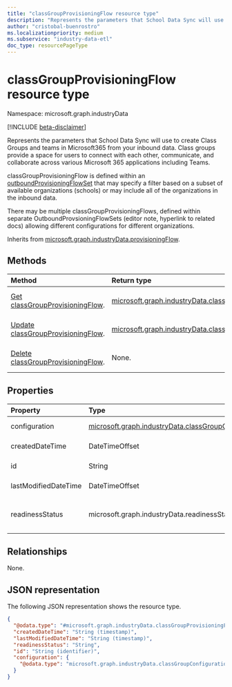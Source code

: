 ```yaml
---
title: "classGroupProvisioningFlow resource type"
description: "Represents the parameters that School Data Sync will use to create Class Groups and teams in Microsoft365 from your inbound data."
author: "cristobal-buenrostro"
ms.localizationpriority: medium
ms.subservice: "industry-data-etl"
doc_type: resourcePageType
---
```


# classGroupProvisioningFlow resource type

Namespace: microsoft.graph.industryData

[!INCLUDE [beta-disclaimer](../../includes/beta-disclaimer.md)]

Represents the parameters that School Data Sync will use to create Class Groups and teams in Microsoft365 from your inbound data. Class groups provide a space for users to connect with each other, communicate, and collaborate across various Microsoft 365 applications including Teams.

classGroupProvisioningFlow is defined within an [outboundProvisioningFlowSet](industrydata-outboundprovisioningflowset.md) that may specify a filter based on a subset of available organizations (schools) or may include all of the organizations in the inbound data.

There may be multiple classGroupProvisioningFlows, defined within separate OutboundProvsioningFlowSets (editor note, hyperlink to related docs) allowing different configurations for different organizations.

Inherits from [microsoft.graph.industryData.provisioningFlow](industrydata-provisioningflow.md).

## Methods

| Method                                                                                            | Return type                                                                                                                   | Description                                                                                                                                                           |
| :------------------------------------------------------------------------------------------------ | :---------------------------------------------------------------------------------------------------------------------------- | :-------------------------------------------------------------------------------------------------------------------------------------------------------------------- |
| [Get classGroupProvisioningFlow](../api/industrydata-classgroupprovisioningflow-get.md).           | [microsoft.graph.industryData.classGroupProvisioningFlow](industrydata-classgroupprovisioningflow.md)            | Read the properties and relationships of a [microsoft.graph.industryData.classGroupProvisioningFlow](industrydata-classgroupprovisioningflow.md) object. |
| [Update classGroupProvisioningFlow](../api/industrydata-classgroupprovisioningflow-update.md).     | [microsoft.graph.industryData.classGroupProvisioningFlow](industrydata-classgroupprovisioningflow.md)            | Update the properties of a [microsoft.graph.industryData.classGroupProvisioningFlow](industrydata-classgroupprovisioningflow.md) object.                 |
| [Delete classGroupProvisioningFlow](../api/industrydata-classgroupprovisioningflow-delete.md).     | None.                                                                                                                          | Delete a [microsoft.graph.industryData.classGroupProvisioningFlow](industrydata-classgroupprovisioningflow.md) object.                                   |

## Properties

| Property             | Type                                                                                                         | Description                                                                                                                                                                                                         |
| :------------------- | :----------------------------------------------------------------------------------------------------------- | :------------------------------------------------------------------------------------------------------------------------------------------------------------------------------------------------------------------ |
| configuration        | [microsoft.graph.industryData.classGroupConfiguration](industrydata-classgroupconfiguration.md) | The different attribute choices for the class groups to be provisioned.                                                                                                                                              |
| createdDateTime      | DateTimeOffset                                                                                               | Inherited from [microsoft.graph.industryData.provisioningFlow](industrydata-provisioningflow.md).                                                                                                      |
| id                   | String                                                                                                       | Inherited from [microsoft.graph.industryData.provisioningFlow](industrydata-provisioningflow.md).                                                                                                      |
| lastModifiedDateTime | DateTimeOffset                                                                                               | Inherited from [microsoft.graph.industryData.provisioningFlow](industrydata-provisioningflow.md).                                                                                                      |
| readinessStatus      | microsoft.graph.industryData.readinessStatus                                                                 | Inherited from [microsoft.graph.industryData.provisioningFlow](industrydata-provisioningflow.md). The possible values are: `notReady`, `ready`, `failed`, `disabled`, `expired`, `unknownFutureValue`. |

## Relationships

None.

## JSON representation

The following JSON representation shows the resource type.

<!-- {
  "blockType": "resource",
  "keyProperty": "id",
  "@odata.type": "microsoft.graph.industryData.classGroupProvisioningFlow",
  "baseType": "microsoft.graph.industryData.provisioningFlow",
  "openType": false
}
-->

```json
{
  "@odata.type": "#microsoft.graph.industryData.classGroupProvisioningFlow",
  "createdDateTime": "String (timestamp)",
  "lastModifiedDateTime": "String (timestamp)",
  "readinessStatus": "String",
  "id": "String (identifier)",
  "configuration": {
    "@odata.type": "microsoft.graph.industryData.classGroupConfiguration"
  }
}
```

